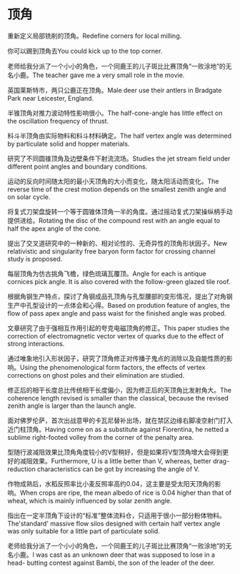 # 顶角

<p><span class="chinese">重新定义局部铣削的顶角。</span><span class="english">Redefine corners for local milling.</span></p>

<p><span class="chinese">你可以踢到顶角去</span><span class="english">You could kick up to the top corner.</span></p>

<p><span class="chinese">老师给我分派了一个小小的角色，一个同鹿王的儿子斑比比赛顶角“一败涂地”的无名小鹿。</span><span class="english">The teacher gave me a very small role in the movie.</span></p>

<p><span class="chinese">英国莱斯特市，两只公鹿正在顶角。</span><span class="english">Male deer use their antlers in Bradgate Park near Leicester, England.</span></p>

<p><span class="chinese">半锥顶角对推力波动特性影响很小。</span><span class="english">The half-cone-angle has little effect on the oscillation frequency of thrust.</span></p>

<p><span class="chinese">料斗半顶角由实际物料和料斗材料确定。</span><span class="english">The half vertex angle was determined by particulate solid and hopper materials.</span></p>

<p><span class="chinese">研究了不同圆锥顶角及边壁条件下射流流场。</span><span class="english">Studies the jet stream field under different point angles and boundary conditions.</span></p>

<p><span class="chinese">运动的反向时间随太阳的最小天顶角的大小而变化，随太阳活动而变化。</span><span class="english">The reverse time of the crest motion depends on the smallest zenith angle and on solar cycle.</span></p>

<p><span class="chinese">将复式刀架盘旋转一个等于圆锥体顶角一半的角度。通过摇动复式刀架操纵柄手动提供进给。</span><span class="english">Rotating the disc of the compound rest with an angle equal to half the apex angle of the cone.</span></p>

<p><span class="chinese">提出了交叉道研究中的一种新的、相对论性的、无奇异性的顶角形状因子。</span><span class="english">New relativistic and singularity free baryon form factor for crossing channel study is proposed.</span></p>

<p><span class="chinese">每层顶角为仿古挑角飞檐，绿色琉璃瓦覆顶。</span><span class="english">Angle for each is antique cornices pick angle. It is also covered with the follow-green glazed tile roof.</span></p>

<p><span class="chinese">根据角钢生产特点，探讨了角钢成品孔顶角与孔型腰部的变形情况，提出了对角钢生产中孔型设计的一点体会和心得。</span><span class="english">Based on prodution feature of angles, the flow of pass apex angle and pass waist for the finished angle was probed.</span></p>

<p><span class="chinese">文章研究了由于强相互作用引起的夸克电磁顶角的修正。</span><span class="english">This paper studies the correction of electromagnetic vector vertex of quarks due to the effect of strong interactions.</span></p>

<p><span class="chinese">通过唯象地引入形状因子，研究了顶角修正对传播子鬼点的消除以及自能性质的影响。</span><span class="english">Using the phenomenological form factors, the effects of vertex corrections on ghost poles and their elimination are studied.</span></p>

<p><span class="chinese">修正后的相干长度总比传统相干长度偏小，因为修正后的天顶角比发射角大。</span><span class="english">The coherence length revised is smaller than the classical, because the revised zenith angle is larger than the launch angle.</span></p>

<p><span class="chinese">面对佛罗伦萨，首次出战意甲的卡瓦尼替补出场，就在禁区边缘右脚凌空射门打入近门柱顶角。</span><span class="english">Having come on as a substitute against Fiorentina, he netted a sublime right-footed volley from the corner of the penalty area.</span></p>

<p><span class="chinese">型随行波减阻效果比顶角角度较小的V型稍好，但是如果将V型顶角增大会得到更好的减阻效果。</span><span class="english">Furthermore, U is a little better than V, whereas, better drag-reduction characteristics can be got by increasing the angle of V.</span></p>

<p><span class="chinese">作物成熟后，水稻反照率比小麦反照率高约0.04，这主要是受太阳天顶角的影响。</span><span class="english">When crops are ripe, the mean albedo of rice is 0.04 higher than that of wheat, which is mainly influenced by solar zenith angle.</span></p>

<p><span class="chinese">指出在一定半顶角下设计的“标准”整体流料仓，只适用于很小一部分粉体物料。</span><span class="english">The'standard' massive flow silos designed with certain half vertex angle was only suitable for a little part of particulate solid.</span></p>

<p><span class="chinese">老师给我分派了一个小小的角色，一个同鹿王的儿子斑比比赛顶角“一败涂地”的无名小鹿。</span><span class="english">I was cast as an unknown deer that was supposed to lose in a head- butting contest against Bambi, the son of the leader of the deer.</span></p>

